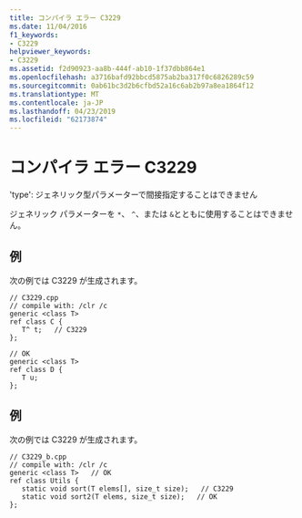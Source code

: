 ```yaml
---
title: コンパイラ エラー C3229
ms.date: 11/04/2016
f1_keywords:
- C3229
helpviewer_keywords:
- C3229
ms.assetid: f2d90923-aa8b-444f-ab10-1f37dbb864e1
ms.openlocfilehash: a3716bafd92bbcd5875ab2ba317f0c6826289c59
ms.sourcegitcommit: 0ab61bc3d2b6cfbd52a16c6ab2b97a8ea1864f12
ms.translationtype: MT
ms.contentlocale: ja-JP
ms.lasthandoff: 04/23/2019
ms.locfileid: "62173874"
---
```

# <a name="compiler-error-c3229"></a>コンパイラ エラー C3229

'type': ジェネリック型パラメーターで間接指定することはできません

ジェネリック パラメーターを `*`、 `^`、または `&`とともに使用することはできません。

## <a name="example"></a>例

次の例では C3229 が生成されます。

```
// C3229.cpp
// compile with: /clr /c
generic <class T>
ref class C {
   T^ t;   // C3229
};

// OK
generic <class T>
ref class D {
   T u;
};
```

## <a name="example"></a>例

次の例では C3229 が生成されます。

```
// C3229_b.cpp
// compile with: /clr /c
generic <class T>   // OK
ref class Utils {
   static void sort(T elems[], size_t size);   // C3229
   static void sort2(T elems, size_t size);   // OK
};
```